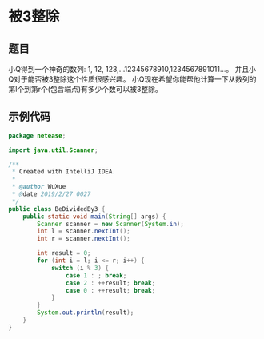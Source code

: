 # 被3整除
## 题目
小Q得到一个神奇的数列: 1, 12, 123,...12345678910,1234567891011...。
并且小Q对于能否被3整除这个性质很感兴趣。
小Q现在希望你能帮他计算一下从数列的第l个到第r个(包含端点)有多少个数可以被3整除。
## 示例代码
``` java
package netease;

import java.util.Scanner;

/**
 * Created with IntelliJ IDEA.
 *
 * @author WuXue
 * @date 2019/2/27 0027
 */
public class BeDividedBy3 {
    public static void main(String[] args) {
        Scanner scanner = new Scanner(System.in);
        int l = scanner.nextInt();
        int r = scanner.nextInt();

        int result = 0;
        for (int i = l; i <= r; i++) {
            switch (i % 3) {
                case 1 : ; break;
                case 2 : ++result; break;
                case 0 : ++result; break;
            }
        }
        System.out.println(result);
    }
}

```
